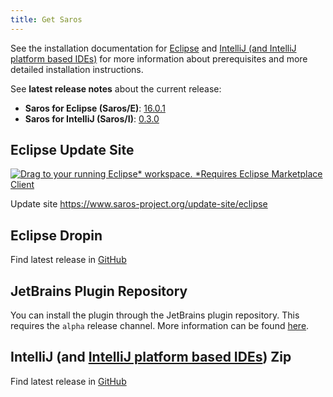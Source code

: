 ```yaml
---
title: Get Saros
---
```


See the installation documentation for [Eclipse](../documentation/installation.html?tab=eclipse) and [IntelliJ (and IntelliJ platform based IDEs)](../documentation/installation.html?tab=intellij) for more information about prerequisites and more detailed installation instructions.

See **latest release notes** about the current release:
* **Saros for Eclipse (Saros/E)**: [16.0.1](saros-e_16.0.1.md)
* **Saros for IntelliJ (Saros/I)**: [0.3.0](saros-i_0.3.0.md)

## Eclipse Update Site

[![Drag to your running Eclipse* workspace. *Requires Eclipse Marketplace Client](https://marketplace.eclipse.org/sites/all/themes/solstice/public/images/marketplace/btn-install.png)](http://marketplace.eclipse.org/marketplace-client-intro?mpc_install=856887)

Update site <https://www.saros-project.org/update-site/eclipse>

## Eclipse Dropin

Find latest release in [GitHub](https://github.com/saros-project/saros/releases)

## JetBrains Plugin Repository

You can install the plugin through the JetBrains plugin repository. This requires the `alpha` release channel. More information can be found [here](../documentation/installation.html?tab=intellij#from-the-plugin-repository).

## IntelliJ (and [IntelliJ platform based IDEs](https://www.jetbrains.org/intellij/sdk/docs/intro/intellij_platform.html#ides-based-on-the-intellij-platform)) Zip

Find latest release in [GitHub](https://github.com/saros-project/saros/releases)
